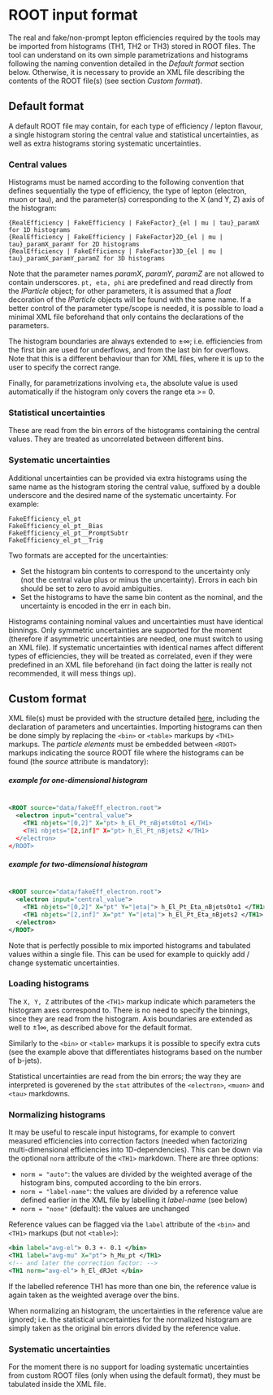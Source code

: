 # ROOT input format

The real and fake/non-prompt lepton efficiencies required by the tools may be imported from histograms (TH1, TH2 or TH3) stored in ROOT files. The tool can understand on its own simple parametrizations and histograms following the naming convention detailed in the _Default format_ section below. Otherwise, it is necessary to provide an XML file describing the contents of the ROOT file(s) (see section _Custom format_). 

## Default format

A default ROOT file may contain, for each type of efficiency / lepton flavour, a single histogram storing the central value and statistical uncertainties, as well as extra histograms storing systematic uncertainties. 

### Central values

Histograms must be named according to the following convention that defines sequentially the type of efficiency, the type of lepton (electron,  muon or tau), and the parameter(s) corresponding to the X (and Y, Z) axis of the histogram:

```
{RealEfficiency | FakeEfficiency | FakeFactor}_{el | mu | tau}_paramX for 1D histograms
{RealEfficiency | FakeEfficiency | FakeFactor}2D_{el | mu | tau}_paramX_paramY for 2D histograms
{RealEfficiency | FakeEfficiency | FakeFactor}3D_{el | mu | tau}_paramX_paramY_paramZ for 3D histograms
```

Note that the parameter names _paramX_, _paramY_, _paramZ_ are not allowed to contain underscores. `pt, eta, phi` are predefined and read directly from the _IParticle_ object; for other parameters, it is assumed that a _float_ decoration of the _IParticle_ objects will be found with the same name. If a better control of the parameter type/scope is needed, it is possible to load a minimal XML file beforehand that only contains the declarations of the parameters. 

The histogram boundaries are always extended to $`\pm\infty`$; i.e. efficiencies from the first bin are used for underflows, and from the last bin for overflows. Note that this is a different behaviour than for XML files, where it is up to the user to specify the correct range. 

Finally, for parametrizations involving `eta`, the absolute value is used automatically if the histogram only covers the range eta >= 0.


### Statistical uncertainties

These are read from the bin errors of the histograms containing the central values. They are treated as uncorrelated between different bins. 

### Systematic uncertainties

Additional uncertainties can be provided via extra histograms using the same name as the histogram storing the central value, suffixed by a double underscore and the desired name of the systematic uncertainty. For example:

```
FakeEfficiency_el_pt
FakeEfficiency_el_pt__Bias
FakeEfficiency_el_pt__PromptSubtr
FakeEfficiency_el_pt__Trig
```

Two formats are accepted for the uncertainties:
 * Set the histogram bin contents to correspond to the uncertainty only (not the central value plus or minus the uncertainty). Errors in each bin should be set to zero to avoid ambiguities.
 * Set the histograms to have the same bin content as the nominal, and the uncertainty is encoded in the err in each bin.

Histograms containing nominal values and uncertainties must have identical binnings. Only symmetric uncertainties are supported for the moment (therefore if asymmetric uncertainties are needed, one must switch to using an XML file).
If systematic uncertainties with identical names affect different types of efficiencies, they will be treated as correlated, even if they were predefined in an XML file beforehand (in fact doing the latter is really not recommended, it will mess things up). 


## Custom format

XML file(s) must be provided with the structure detailed [here](./import_xml.md), including the declaration of parameters and uncertainties. Importing histograms can then be done simply by replacing the `<bin>` or `<table>` markups by `<TH1>` markups. The _particle elements_ must be embedded between `<ROOT>` markups indicating the source ROOT file where the histograms can be found (the _source_ attribute is mandatory):

##### example for one-dimensional histogram
#
```xml
<ROOT source="data/fakeEff_electron.root">
  <electron input="central_value">
    <TH1 nbjets="[0,2]" X="pt> h_El_Pt_nBjets0to1 </TH1>
    <TH1 nbjets="[2,inf]" X="pt> h_El_Pt_nBjets2 </TH1>
  </electron>
</ROOT>
```
##### example for two-dimensional histogram
#
```xml
<ROOT source="data/fakeEff_electron.root">
  <electron input="central_value">
    <TH1 nbjets="[0,2]" X="pt" Y="|eta|"> h_El_Pt_Eta_nBjets0to1 </TH1>
    <TH1 nbjets="[2,inf]" X="pt" Y="|eta|"> h_El_Pt_Eta_nBjets2 </TH1>
  </electron>
</ROOT>
```

Note that is perfectly possible to mix imported histograms and tabulated values within a single file. This can be used for example to quickly add / change systematic uncertainties. 

### Loading histograms

The `X, Y, Z` attributes of the `<TH1>` markup indicate which parameters the histogram axes correspond to. There is no need to specify the binnings, since they are read from the histogram. Axis boundaries are extended as well to $`\pm 1\infty`$, as described above for the default format. 

Similarly to the `<bin>` or `<table>` markups it is possible to specify extra cuts (see the example above that differentiates histograms based on the number of b-jets). 

Statistical uncertainties are read from the bin errors; the way they are interpreted is goverened by the `stat` attributes of the `<electron>`, `<muon>` and `<tau>` markdowns. 

### Normalizing histograms

It may be useful to rescale input histograms, for example to convert measured efficiencies into correction factors (needed when factorizing multi-dimensional efficiencies into 1D-dependencies). This can be down via the optional `norm` attribute of the `<TH1>` markdown. There are three options:

+ `norm = "auto"`: the values are divided by the weighted average of the histogram bins, computed according to the bin errors.
+ `norm = "label-name"`: the values are divided by a reference value defined earlier in the XML file by labelling it _label-name_ (see below)
+ `norm = "none"` (default): the values are unchanged

Reference values can be flagged via the `label` attribute of the `<bin>` and `<TH1>` markups (but not `<table>`):

```xml
<bin label="avg-el"> 0.3 +- 0.1 </bin>
<TH1 label="avg-mu" X="pt"> h_Mu_pt </TH1>
<!-- and later the correction factor: -->
<TH1 norm="avg-el"> h_El_dRJet </bin>
```

If the labelled reference TH1 has more than one bin, the reference value is again taken as the weighted average over the bins. 

When normalizing an histogram, the uncertainties in the reference value are ignored; i.e. the statistical uncertainties for the normalized histogram are simply taken as the original bin errors divided by the reference value. 

### Systematic uncertainties

For the moment there is no support for loading systematic uncertainties from custom ROOT files (only when using the default format), they must be tabulated inside the XML file. 
